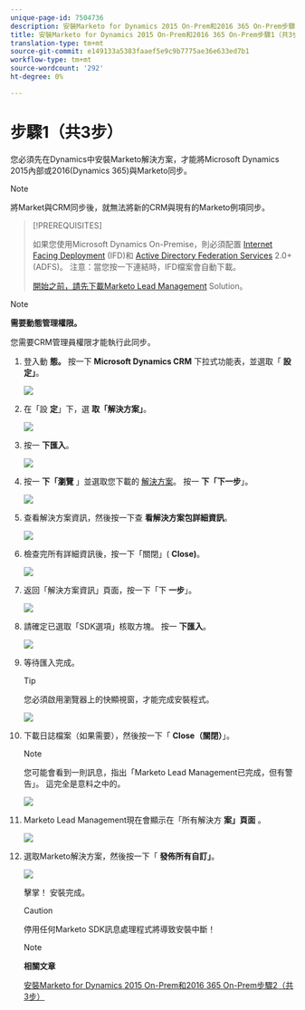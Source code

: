 ```yaml
---
unique-page-id: 7504736
description: 安裝Marketo for Dynamics 2015 On-Prem和2016 365 On-Prem步驟1（共3步）-行銷檔案——產品檔案
title: 安裝Marketo for Dynamics 2015 On-Prem和2016 365 On-Prem步驟1（共3步）
translation-type: tm+mt
source-git-commit: e149133a5383faaef5e9c9b7775ae36e633ed7b1
workflow-type: tm+mt
source-wordcount: '292'
ht-degree: 0%

---
```



# 步驟1（共3步）

<!--Install Marketo for Dynamics 2015 On-Prem and 2016 365 On-Prem Step 1 of 3-->

您必須先在Dynamics中安裝Marketo解決方案，才能將Microsoft Dynamics 2015內部或2016(Dynamics 365)與Marketo同步。

>[!NOTE]
>
>將Market與CRM同步後，就無法將新的CRM與現有的Marketo例項同步。

>[!PREREQUISITES]
>
>如果您使用Microsoft Dynamics On-Premise，則必須配置 [Internet Facing Deployment](http://www.microsoft.com/en-us/download/confirmation.aspx?id=41701) (IFD)和 [Active Directory Federation Services](https://msdn.microsoft.com/en-us/library/bb897402.aspx) 2.0+(ADFS)。 注意：當您按一下連結時，IFD檔案會自動下載。
>
>[開始之前，請先下載Marketo Lead Management](../../../../../product-docs/crm-sync/microsoft-dynamics-sync/sync-setup/download-the-marketo-lead-management-solution.md) Solution。

>[!NOTE]
>
>**需要動態管理權限。**
>
>您需要CRM管理員權限才能執行此同步。

1. 登入動 **態。** 按一下 **Microsoft Dynamics CRM** 下拉式功能表，並選取「 **設定」**。

   ![](assets/image2015-3-19-8-33-29.png)

1. 在「設 **定**」下，選 **取「解決方案」**。

   ![](assets/image2015-3-19-8-33-3.png)

1. 按一 **下匯入**。

   ![](assets/image2015-3-19-8-34-8.png)

1. 按一 **下「瀏覽** 」並選取您下載的 [解決方案](../../../../../product-docs/crm-sync/microsoft-dynamics-sync/sync-setup/download-the-marketo-lead-management-solution.md)。 按一 **下「下一步**」。

   ![](assets/image2015-3-19-9-20-56.png)

1. 查看解決方案資訊，然後按一下查 **看解決方案包詳細資訊**。

   ![](assets/image2015-11-18-11-12-8.png)

1. 檢查完所有詳細資訊後，按一下「關閉」( **Close)**。

   ![](assets/step6.png)

1. 返回「解決方案資訊」頁面，按一下「下 **一步**」。

   ![](assets/image2015-3-19-9-21-50.png)

1. 請確定已選取「SDK選項」核取方塊。 按一 **下匯入**。

   ![](assets/image2015-3-19-9-19-12.png)

1. 等待匯入完成。

   >[!TIP]
   >
   >您必須啟用瀏覽器上的快顯視窗，才能完成安裝程式。

   ![](assets/image2015-3-11-11-34-9.png)

1. 下載日誌檔案（如果需要），然後按一下「 **Close（關閉）**」。

   >[!NOTE]
   >
   >您可能會看到一則訊息，指出「Marketo Lead Management已完成，但有警告」。 這完全是意料之中的。

   ![](assets/image2015-3-13-9-54-39.png)

1. Marketo Lead Management現在會顯示在「所有解決方 **案」頁面** 。

   ![](assets/image2015-3-19-8-40-38.png)

1. 選取Marketo解決方案，然後按一下「 **發佈所有自訂」**。

   ![](assets/image2015-3-19-8-41-21.png)

   擊掌！ 安裝完成。

   >[!CAUTION]
   >
   >停用任何Marketo SDK訊息處理程式將導致安裝中斷！

   >[!NOTE]
   >
   >**相關文章**
   >
   >
   >[安裝Marketo for Dynamics 2015 On-Prem和2016 365 On-Prem步驟2（共3步）](step-2-of-3-set-up.md)
